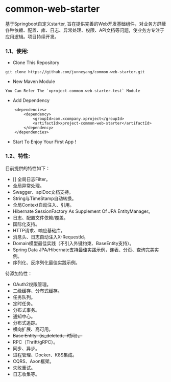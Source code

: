 # common-web-starter
基于Springboot自定义starter, 旨在提供完善的Web开发基础组件，对业务方屏蔽各种依赖、配置、库、日志、异常处理、权限、API文档等问题，使业务方专注于应用逻辑。项目持续开发。

### 1.1、使用:    
- Clone This Repository
```
git clone https://github.com/junneyang/common-web-starter.git
```
- New Maven Module
```
You Can Refer The `xproject-common-web-starter-test` Module
```
- Add Dependency
```
	<dependencies>
		<dependency>
			<groupId>com.xcompany.xproject</groupId>
			<artifactId>xproject-common-web-starter</artifactId>
		</dependency>
	</dependencies>
```
- Start To Enjoy Your First App !

### 1.2、特性:    
目前提供的特性如下：
- [] 全局日志Filter。
- 全局异常处理。
- Swagger、apiDoc文档支持。
- String与TimeStamp自动转换。
- 全局Context自动注入、引用。
- Hibernate SessionFactory As Supplement Of JPA EntityManager。
- 日志、配置文件依赖/覆盖。
- 国际化支持。
- HTTP请求、响应基础库。
- 消息头、日志自动注入X-RequestId。
- Domain模型最佳实践（不引入外键约束、BaseEntity支持）。
- Spring Data JPA/Hibernate支持最佳实践示例，连表、分页、查询完美实例。
- 序列化、反序列化最佳实践示例。


待添加特性：
- OAuth2权限管理。
- 二级缓存、分布式缓存。
- 任务队列。
- 定时任务。
- 分布式事务。
- 通知中心。
- 分布式追踪。
- 横向扩展、高可用。
- ~~Base Entity（is_deleted、时间）。~~
- RPC（Thrift/gRPC）。
- 同步、异步。
- 进程管理、Docker、K8S集成。
- CQRS、Axon框架。
- 失败重试。
- 日志收集等。

